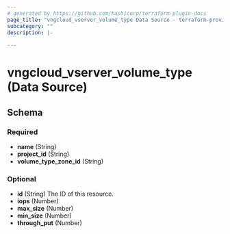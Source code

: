 ```yaml
---
# generated by https://github.com/hashicorp/terraform-plugin-docs
page_title: "vngcloud_vserver_volume_type Data Source - terraform-provider-vngcloud"
subcategory: ""
description: |-
  
---
```


# vngcloud_vserver_volume_type (Data Source)





<!-- schema generated by tfplugindocs -->
## Schema

### Required

- **name** (String)
- **project_id** (String)
- **volume_type_zone_id** (String)

### Optional

- **id** (String) The ID of this resource.
- **iops** (Number)
- **max_size** (Number)
- **min_size** (Number)
- **through_put** (Number)



